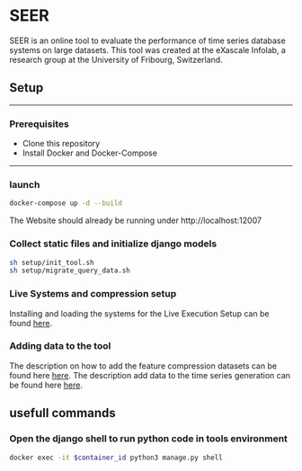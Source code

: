 
# SEER

SEER is an online tool to evaluate the performance of time series database systems on large datasets.
This tool was created at the eXascale Infolab, a research group at the University of Fribourg, Switzerland. 

## Setup
___
###  Prerequisites
[//]: # (- Ubuntu 20 &#40;including Ubuntu derivatives, e.g., Xubuntu&#41;; 128 GB RAM)
- Clone this repository 
- Install Docker and Docker-Compose
___


### launch
```bash
docker-compose up -d --build
```  
The Website should already be running under http://localhost:12007


### Collect static files and initialize django models

```bash
sh setup/init_tool.sh
sh setup/migrate_query_data.sh
```

[//]: # (### Load query data into django models)

[//]: # (Open the django shell)

[//]: # (```bash)

[//]: # (docker exec -it $container_id python3 manage.py shell)

[//]: # (```)

[//]: # (Inside the shell execute the following commands:)

[//]: # (```python)

[//]: # (from djangoProject.models.load_query_data import load_offline_query_data)

[//]: # (load_offline_query_data&#40;&#41;)

[//]: # (```)

[//]: # (Quit the django shell using Ctr-Z.)


###  Live Systems and compression setup 
Installing and loading the systems for the Live Execution Setup can be found [here](systems/README.md).


### Adding data to the tool
The description on how to add the feature compression datasets can be found here  [here](compression_data/README.md).
The description add data to the time series generation can be found here  [here](generation/README.md).


## usefull commands

### Open the django shell to run python code in tools environment

```bash
docker exec -it $container_id python3 manage.py shell
```
